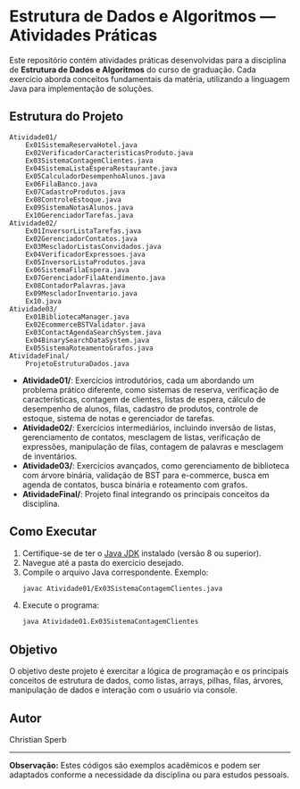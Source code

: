 # Estrutura de Dados e Algoritmos — Atividades Práticas

Este repositório contém atividades práticas desenvolvidas para a disciplina de **Estrutura de Dados e Algoritmos** do curso de graduação. Cada exercício aborda conceitos fundamentais da matéria, utilizando a linguagem Java para implementação de soluções.

## Estrutura do Projeto

```
Atividade01/
    Ex01SistemaReservaHotel.java
    Ex02VerificadorCaracteristicasProduto.java
    Ex03SistemaContagemClientes.java
    Ex04SistemaListaEsperaRestaurante.java
    Ex05CalculadorDesempenhoAlunos.java
    Ex06FilaBanco.java
    Ex07CadastroProdutos.java
    Ex08ControleEstoque.java
    Ex09SistemaNotasAlunos.java
    Ex10GerenciadorTarefas.java
Atividade02/
    Ex01InversorListaTarefas.java
    Ex02GerenciadorContatos.java
    Ex03MescladorListasConvidados.java
    Ex04VerificadorExpressoes.java
    Ex05InversorListaProdutos.java
    Ex06SistemaFilaEspera.java
    Ex07GerenciadorFilaAtendimento.java
    Ex08ContadorPalavras.java
    Ex09MescladorInventario.java
    Ex10.java
Atividade03/
    Ex01BibliotecaManager.java
    Ex02EcommerceBSTValidator.java
    Ex03ContactAgendaSearchSystem.java
    Ex04BinarySearchDataSystem.java
    Ex05SistemaRoteamentoGrafos.java
AtividadeFinal/
    ProjetoEstruturaDados.java
```

- **Atividade01/**: Exercícios introdutórios, cada um abordando um problema prático diferente, como sistemas de reserva, verificação de características, contagem de clientes, listas de espera, cálculo de desempenho de alunos, filas, cadastro de produtos, controle de estoque, sistema de notas e gerenciador de tarefas.
- **Atividade02/**: Exercícios intermediários, incluindo inversão de listas, gerenciamento de contatos, mesclagem de listas, verificação de expressões, manipulação de filas, contagem de palavras e mesclagem de inventários.
- **Atividade03/**: Exercícios avançados, como gerenciamento de biblioteca com árvore binária, validação de BST para e-commerce, busca em agenda de contatos, busca binária e roteamento com grafos.
- **AtividadeFinal/**: Projeto final integrando os principais conceitos da disciplina.

## Como Executar

1. Certifique-se de ter o [Java JDK](https://adoptium.net/) instalado (versão 8 ou superior).
2. Navegue até a pasta do exercício desejado.
3. Compile o arquivo Java correspondente. Exemplo:
   ```sh
   javac Atividade01/Ex03SistemaContagemClientes.java
   ```
4. Execute o programa:
   ```sh
   java Atividade01.Ex03SistemaContagemClientes
   ```

## Objetivo

O objetivo deste projeto é exercitar a lógica de programação e os principais conceitos de estrutura de dados, como listas, arrays, pilhas, filas, árvores, manipulação de dados e interação com o usuário via console.

## Autor

Christian Sperb

---

**Observação:** Estes códigos são exemplos acadêmicos e podem ser adaptados conforme a necessidade da disciplina ou para estudos pessoais.